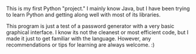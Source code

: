 This is my first Python "project." I mainly know Java, but I have been trying to learn Python and getting along well with most of its libraries.

This program is just a test of a password generator with a very basic graphical interface. I know its not the cleanest or most efficient code, but I made it just to get familiar with the language. However, any recommendations or tips for learning are always welcome. :)
